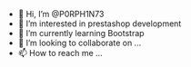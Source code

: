 - 👋 Hi, I’m @P0RPH1N73
- 👀 I’m interested in prestashop development
- 🌱 I’m currently learning Bootstrap
- 💞️ I’m looking to collaborate on ...
- 📫 How to reach me ...

<!---
P0RPH1N73/P0RPH1N73 is a ✨ special ✨ repository because its `README.md` (this file) appears on your GitHub profile.
You can click the Preview link to take a look at your changes.
--->
